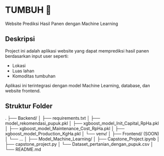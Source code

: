 # TUMBUH 🌱
Website Prediksi Hasil Panen dengan Machine Learning

##  Deskripsi
Project ini adalah aplikasi website yang dapat memprediksi hasil panen berdasarkan input user seperti:
- Lokasi
- Luas lahan
- Komoditas tumbuhan

Aplikasi ini terintegrasi dengan model Machine Learning, database, dan website frontend.

##  Struktur Folder
. 
├── Backend/
│ ├── requirements.txt
│ ├── model_rekomendasi_pupuk.pkl 
│ ├── xgboost_model_Init_Capital_RpHa.pkl 
│ ├── xgboost_model_Maintenance_Cost_RpHa.pkl 
│ ├── xgboost_model_Production_KgHa.pkl 
│ └── venv/ 
│ ├── Frontend/ (SOON) 
│ └── ... 
│ ├── Model_Machine_Learning/ 
│ ├── Capstone_Project.ipynb 
│ ├── capstone_project.py 
│ └── Dataset_pertanian_dengan_pupuk.csv 
│ └── README.md 
